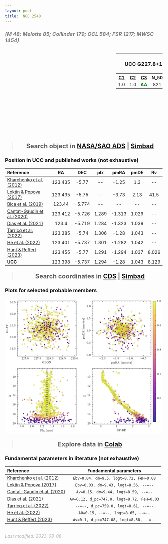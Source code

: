 ```yaml
---
layout: post
title:  NGC 2548
---
```

<h3><span style="color: #808080;"><i>(M 48; Melotte 85; Collinder 179; OCL 584; FSR 1217; MWSC 1454)</i></span></h3>
<div style="display: flex; justify-content: space-between;">
 <div style="text-align: center;">
 <!-- Left block -->
 <div id="aladin-lite-div" style="width:355px;height:250px;"></div>
 <script type="text/javascript" src="https://aladin.cds.unistra.fr/AladinLite/api/v3/latest/aladin.js" charset="utf-8"></script>
 <script type="text/javascript">
   let aladin;
   A.init.then(() => {
      aladin = A.aladin('#aladin-lite-div', {survey: "P/DSS2/color", fov:0.77, target: "123.398 -5.737"});
   });
 </script>
</div>
<!-- Left block -->

<table style="text-align: center; width:355px;height:250px;">
  <!-- Row 1 (title) -->
  <tr>
    <td colspan="5"><h3>UCC G227.8+15.3</h3></td>
  </tr>
  <!-- Row 2 -->
  <tr>
    <th><a href="https://ucc.ar/faq#what-are-the-c1-c2-and-c3-parameters" title="Photometric class">C1</a></th>
    <th><a href="https://ucc.ar/faq#what-are-the-c1-c2-and-c3-parameters" title="Density class">C2</a></th>
    <th><a href="https://ucc.ar/faq#what-are-the-c1-c2-and-c3-parameters" title="Combined class">C3</a></th>
    <th><div title="Stars with membership probability >50%">N_50</div></th>
    <th><div title="Radius that contains half the members [arcmin]">r_50</div></th>
  </tr>
  <!-- Row 3 -->
  <tr>
    <td>1.0</td>
    <td>1.0</td>
    <td><span style="color: green; font-weight: bold;">A</span><span style="color: green; font-weight: bold;">A</span></td>
    <td>821</td>
    <td>23.1</td>
  </tr>
</table>
</div>

> <p style="text-align:center; font-weight: bold; font-size:20px">Search object in <a href="https://ui.adsabs.harvard.edu/search/q=%20collection%3Aastronomy%20body%3A%22NGC%202548%22&sort=date%20desc%2C%20bibcode%20desc&p_=0" target="_blank">NASA/SAO ADS</a> | <a href="http://simbad.cds.unistra.fr/simbad/sim-id-refs?Ident=ngc2548" target="_blank">Simbad</a></p>


### Position in UCC and published works (not exhaustive)

| Reference    | RA    | DEC   | plx  | pmRA  | pmDE   |  Rv  |
| :---         | :---: | :---: | :---: | :---: | :---: | :---: |
|[Kharchenko et al. (2012)](https://ui.adsabs.harvard.edu/abs/2012A%26A...543A.156K) | 123.435 | -5.77 | -- | -1.25 | 1.3 | -- |
|[Loktin & Popova (2017)](https://ui.adsabs.harvard.edu/abs/2017AstBu..72..257L/abstract) | 123.435 | -5.75 | -- | -3.73 | 2.13 | 41.5 |
|[Bica et al. (2019)](https://ui.adsabs.harvard.edu/abs/2019AJ....157...12B/abstract) | 123.44 | -5.774 | -- | -- | -- | -- |
|[Cantat-Gaudin et al. (2020)](https://ui.adsabs.harvard.edu/abs/2020A%26A...640A...1C) | 123.412 | -5.726 | 1.289 | -1.313 | 1.029 | -- |
|[Dias et al. (2021)](https://ui.adsabs.harvard.edu/abs/2021MNRAS.504..356D) | 123.4 | -5.719 | 1.284 | -1.323 | 1.039 | -- |
|[Tarricq et al. (2022)](https://ui.adsabs.harvard.edu/abs/2022A%26A...659A..59T/abstract) | 123.385 | -5.74 | 1.306 | -1.28 | 1.043 | -- |
|[He et al. (2022)](https://ui.adsabs.harvard.edu/abs/2022ApJS..262....7H/abstract) | 123.401 | -5.737 | 1.301 | -1.282 | 1.042 | -- |
|[Hunt & Reffert (2023)](https://ui.adsabs.harvard.edu/abs/2023arXiv230313424H/abstract) | 123.455 | -5.77 | 1.291 | -1.294 | 1.037 | 8.026 |
| **UCC** |123.398 | -5.737 | 1.294 | -1.28 | 1.043 | 8.129 |

> <p style="text-align:center; font-weight: bold; font-size:20px">Search coordinates in <a href="http://cdsportal.u-strasbg.fr/?target=123.398%20-5.737" target="_blank">CDS</a> | <a href="https://simbad.cds.unistra.fr/mobile/object_list.html?coord=123.398%20-5.737&output=json&radius=5&userEntry=ngc2548" target="_blank">Simbad</a></p>

### Plots for selected probable members

![CLUSTER](https://raw.githubusercontent.com/ucc23/Q3P/main/plots/ngc2548.webp)


> <p style="text-align:center; font-weight: bold; font-size:20px">Explore data in <a href="https://colab.research.google.com/github/UCC23/Q3P/blob/master/notebooks/ngc2548.ipynb" target="_blank">Colab</a></p>


### Fundamental parameters in literature (not exhaustive)

| Reference |  Fundamental parameters |
| :---         |     :---:      |
| [Kharchenko et al. (2012)](https://ui.adsabs.harvard.edu/abs/2012A%26A...543A.156K) | `Ebv=0.04, dm=9.5, logt=8.72, FeH=0.08` |
| [Loktin & Popova (2017)](https://ui.adsabs.harvard.edu/abs/2017AstBu..72..257L/abstract) | `Ebv=0.03, dm=9.43, logt=8.56, --=--` |
| [Cantat-Gaudin et al. (2020)](https://ui.adsabs.harvard.edu/abs/2020A%26A...640A...1C) | `Av=0.15, dm=9.44, logt=8.59, --=--` |
| [Dias et al. (2021)](https://ui.adsabs.harvard.edu/abs/2021MNRAS.504..356D) | `Av=0.12, d_pc=747.0, logt=8.72, FeH=0.03` |
| [Tarricq et al. (2022)](https://ui.adsabs.harvard.edu/abs/2022A%26A...659A..59T/abstract) | `--=--, d_pc=759.0, logt=8.61, --=--` |
| [He et al. (2022)](https://ui.adsabs.harvard.edu/abs/2022ApJS..262....7H/abstract) | `A0=0.15, --=--, logt=8.65, --=--` |
| [Hunt & Reffert (2023)](https://ui.adsabs.harvard.edu/abs/2023arXiv230313424H/abstract) | `Av=0.1, d_pc=747.08, logt=8.58, --=--` |

<br>
<font color="b3b1b1"><i>Last modified: 2023-08-08</i></font>
